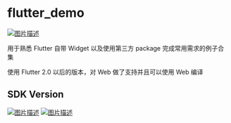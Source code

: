 # flutter_demo

[![图片描述](https://img.shields.io/badge/-Flutter-%23F7DF1C?style=for-the-badge&logo=flutter&color=blue)](https://github.com/MYWProgram/flutter_demo)

用于熟悉 Flutter 自带 Widget 以及使用第三方 package 完成常用需求的例子合集

使用 Flutter 2.0 以后的版本，对 Web 做了支持并且可以使用 Web 编译

## SDK Version

[![图片描述](https://img.shields.io/badge/Flutter-%3E2.0.0-blue)](https://github.com/MYWProgram/flutter_demo)
[![图片描述](https://img.shields.io/badge/Dart-%3E2.12.2-orange)](https://github.com/MYWProgram/flutter_demo)
